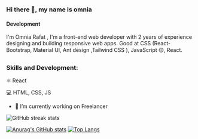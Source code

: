 
### Hi there 👋, my name is omnia
#### Development
I'm Omnia Rafat , I'm a front-end web developer with 2 years of experience designing and building responsive web apps. Good at CSS (React-Bootstrap, Material UI, Ant design ,Tailwind CSS ), JavaScript 🟡, React.

### Skills and Development:
⚛ React


💻 HTML, CSS, JS

- 🔭 I’m currently working on Freelancer 

![GitHub streak stats](https://github-readme-streak-stats.herokuapp.com/?user=OmniaRafat232111121)  




[![Anurag's GitHub stats](https://github-readme-stats.vercel.app/api?username=OmniaRafat232111121)](https://github.com/anuraghazra/github-readme-stats)
[![Top Langs](https://github-readme-stats.vercel.app/api/top-langs/?username=OmniaRafat232111121&layout=compact)](https://github.com/anuraghazra/github-readme-stats)


